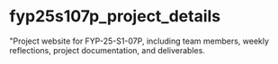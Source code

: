 # fyp25s107p_project_details
 "Project website for FYP-25-S1-07P, including team members, weekly reflections, project documentation, and deliverables.
